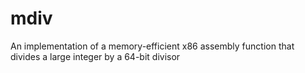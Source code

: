 # mdiv
An implementation of a memory-efficient x86 assembly function that divides a large integer by a 64-bit divisor
